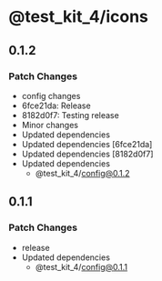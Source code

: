 # @test_kit_4/icons

## 0.1.2

### Patch Changes

-   config changes
-   6fce21da: Release
-   8182d0f7: Testing release
-   Minor changes
-   Updated dependencies
-   Updated dependencies [6fce21da]
-   Updated dependencies [8182d0f7]
-   Updated dependencies
    -   @test_kit_4/config@0.1.2

## 0.1.1

### Patch Changes

-   release
-   Updated dependencies
    -   @test_kit_4/config@0.1.1
